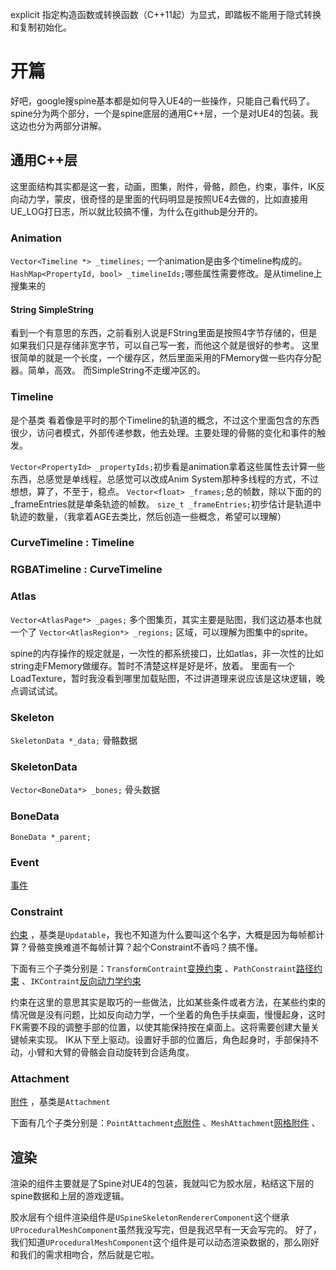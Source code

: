 explicit 指定构造函数或转换函数（C++11起）为显式，即踏板不能用于隐式转换和复制初始化。

# 开篇

好吧，google搜spine基本都是如何导入UE4的一些操作，只能自己看代码了。
spine分为两个部分，一个是spine底层的通用C++层，一个是对UE4的包装。我这边也分为两部分讲解。
## 通用C++层

这里面结构其实都是这一套，动画，图集，附件，骨骼，颜色，约束，事件，IK反向动力学，蒙皮，很奇怪的是里面的代码明显是按照UE4去做的，比如直接用UE_LOG打日志，所以就比较搞不懂，为什么在github是分开的。

### Animation

`Vector<Timeline *> _timelines;` 一个animation是由多个timeline构成的。
`HashMap<PropertyId, bool> _timelineIds;`哪些属性需要修改。是从timeline上搜集来的

#### String SimpleString
看到一个有意思的东西，之前看别人说是FString里面是按照4字节存储的，但是如果我们只是存储非宽字节，可以自己写一套，而他这个就是很好的参考。
这里很简单的就是一个长度，一个缓存区，然后里面采用的FMemory做一些内存分配器。简单，高效。
而SimpleString不走缓冲区的。

### Timeline

是个基类
看着像是平时的那个Timeline的轨道的概念，不过这个里面包含的东西很少，访问者模式，外部传递参数，他去处理。主要处理的骨骼的变化和事件的触发。

`Vector<PropertyId> _propertyIds;`初步看是animation拿着这些属性去计算一些东西，总感觉是单线程，总感觉可以改成Anim System那种多线程的方式，不过想想，算了，不至于，稳点。
`Vector<float> _frames;`总的帧数，除以下面的的_frameEntries就是单条轨迹的帧数。
`size_t _frameEntries;`初步估计是轨道中轨迹的数量，（我拿着AGE去类比，然后创造一些概念，希望可以理解）

### CurveTimeline : Timeline

### RGBATimeline : CurveTimeline

### Atlas

`Vector<AtlasPage*> _pages;` 多个图集页，其实主要是贴图，我们这边基本也就一个了
`Vector<AtlasRegion*> _regions;` 区域，可以理解为图集中的sprite。

spine的内存操作的规定就是，一次性的都系统接口，比如atlas，非一次性的比如string走FMemory做缓存。暂时不清楚这样是好是坏，放着。
里面有一个LoadTexture，暂时我没看到哪里加载贴图，不过讲道理来说应该是这块逻辑，晚点调试试试。

### Skeleton

`SkeletonData *_data;` 骨骼数据

### SkeletonData

`Vector<BoneData*> _bones;` 骨头数据

### BoneData

`BoneData *_parent;` 

### Event

[事件](http://zh.esotericsoftware.com/spine-events)

### Constraint

[约束](http://zh.esotericsoftware.com/spine-constraints) ，基类是`Updatable`，我也不知道为什么要叫这个名字，大概是因为每帧都计算？骨骼变换难道不每帧计算？起个Constraint不香吗？搞不懂。

下面有三个子类分别是：`TransformContraint`[变换约束](http://zh.esotericsoftware.com/spine-transform-constraints) 、`PathConstraint`[路径约束](http://zh.esotericsoftware.com/spine-path-constraints) 、`IKContraint`[反向动力学约束](http://zh.esotericsoftware.com/spine-ik-constraints)

约束在这里的意思其实是取巧的一些做法，比如某些条件或者方法，在某些约束的情况做是没有问题，比如反向动力学，一个坐着的角色手扶桌面，慢慢起身，这时FK需要不段的调整手部的位置，以使其能保持按在桌面上。这将需要创建大量关键帧来实现。
IK从下至上驱动。设置好手部的位置后，角色起身时，手部保持不动，小臂和大臂的骨骼会自动旋转到合适角度。

### Attachment

[附件](http://zh.esotericsoftware.com/spine-attachments) ，基类是`Attachment`

下面有几个子类分别是：`PointAttachment`[点附件](http://zh.esotericsoftware.com/spine-points) 、`MeshAttachment`[网格附件](http://zh.esotericsoftware.com/spine-meshes) 、

## 渲染

渲染的组件主要就是了Spine对UE4的包装，我就叫它为胶水层，粘结这下层的spine数据和上层的游戏逻辑。

胶水层有个组件渲染组件是`USpineSkeletonRendererComponent`这个继承`UProceduralMeshComponent`虽然我没写完，但是我迟早有一天会写完的。
好了，我们知道`UProceduralMeshComponent`这个组件是可以动态渲染数据的，那么刚好和我们的需求相吻合，然后就是它啦。
